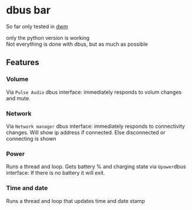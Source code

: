 # dbus bar
So far only tested in [dwm](https://dwm.suckless.org/)

only the python version is working  
Not everything is done with dbus, but as much as possible

## Features
### Volume
Via `Pulse Audio` dbus interface: immediately responds to volum changes and mute.

### Network
Via `Network manager` dbus interface: immediately responds to connectivity changes. Will show ip address if connected. Else disconnected or connecting is shown

### Power
Runs a thread and loop. Gets battery % and charging state via `Upower`dbus interface: If there is no battery it will exit.

### Time and date
Runs a thread and loop that updates time and date stamp
